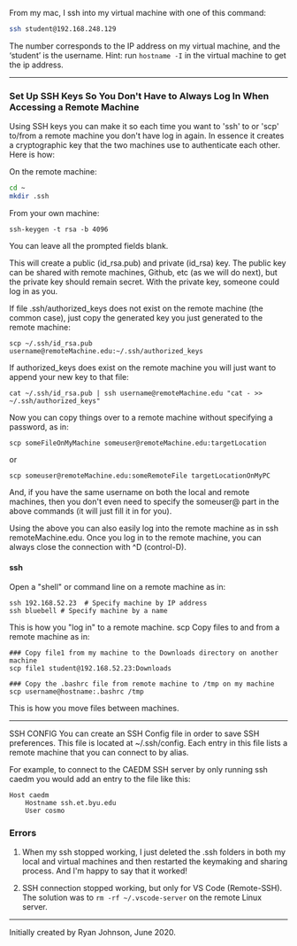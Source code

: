 From my mac, I ssh into my virtual machine with one of this command:
```bash
ssh student@192.168.248.129
```
The number corresponds to the IP address on my virtual machine, and the ‘student’ is the username.
Hint: run `hostname -I` in the virtual machine to get the ip address.

***

### Set Up SSH Keys So You Don't Have to Always Log In When Accessing a Remote Machine
Using SSH keys you can make it so each time you want to 'ssh' to or 'scp' to/from a remote machine you don't have log in again. In essence it creates a cryptographic key that the two machines use to authenticate each other. Here is how:
 
On the remote machine:
```bash
cd ~
mkdir .ssh
```
From your own machine:
```
ssh-keygen -t rsa -b 4096
``` 
You can leave all the prompted fields blank. 

This will create a public (id_rsa.pub) and private (id_rsa) key. The public key can be shared with remote machines, Github, etc (as we will do next), but the private key should remain secret. With the private key, someone could log in as you.

If file .ssh/authorized_keys does not exist on the remote machine (the common case), just copy the generated key you just generated to the remote machine:
```
scp ~/.ssh/id_rsa.pub username@remoteMachine.edu:~/.ssh/authorized_keys
```
If authorized_keys does exist on the remote machine you will just want to append your new key to that file:
```
cat ~/.ssh/id_rsa.pub | ssh username@remoteMachine.edu "cat - >> ~/.ssh/authorized_keys"
```
Now you can copy things over to a remote machine without specifying a password, as in:
```
scp someFileOnMyMachine someuser@remoteMachine.edu:targetLocation
```
or
```
scp someuser@remoteMachine.edu:someRemoteFile targetLocationOnMyPC
```
And, if you have the same username on both the local and remote machines, then you don't even need to specify the someuser@ part in the above commands (it will just fill it in for you).

Using the above you can also easily log into the remote machine as in ssh remoteMachine.edu. Once you log in to the remote machine, you can always close the connection with ^D (control-D).

#### ssh

Open a "shell" or command line on a remote machine as in:
```
ssh 192.168.52.23  # Specify machine by IP address
ssh bluebell # Specify machine by a name
```

This is how you "log in" to a remote machine.
scp
Copy files to and from a remote machine as in:
```
### Copy file1 from my machine to the Downloads directory on another machine
scp file1 student@192.168.52.23:Downloads

### Copy the .bashrc file from remote machine to /tmp on my machine
scp username@hostname:.bashrc /tmp
```

This is how you move files between machines.

***

SSH CONFIG
You can create an SSH Config file in order to save SSH preferences. This file is located at ~/.ssh/config. Each entry in this file lists a remote machine that you can connect to by alias.

For example, to connect to the CAEDM SSH server by only running ssh caedm you would add an entry to the file like this:

```
Host caedm
    Hostname ssh.et.byu.edu
    User cosmo
```

### Errors

1. When my ssh stopped working, I just deleted the .ssh folders in both my local and virtual machines and then restarted the keymaking and sharing process. And I'm happy to say that it worked!

2. SSH connection stopped working, but only for VS Code (Remote-SSH). The solution was to `rm -rf ~/.vscode-server` on the remote Linux server.

----------------------------------
Initially created by Ryan Johnson, June 2020.